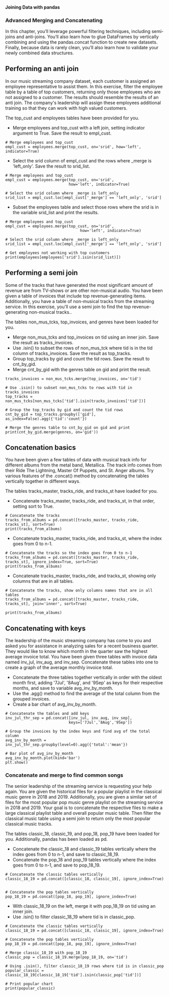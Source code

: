 #### Joining Data with pandas

### Advanced Merging and Concatenating

In this chapter, you’ll leverage powerful filtering techniques, including semi-joins and anti-joins. You’ll also learn how to glue DataFrames by vertically combining and using the pandas.concat function to create new datasets. Finally, because data is rarely clean, you’ll also learn how to validate your newly combined data structures.

## Performing an anti join

In our music streaming company dataset, each customer is assigned an employee representative to assist them. In this exercise, filter the employee table by a table of top customers, returning only those employees who are not assigned to a customer. The results should resemble the results of an anti join. The company's leadership will assign these employees additional training so that they can work with high valued customers.

The top_cust and employees tables have been provided for you.

- Merge employees and top_cust with a left join, setting indicator argument to True. Save the result to empl_cust.

```
# Merge employees and top_cust
empl_cust = employees.merge(top_cust, on='srid', how='left', indicator=True)
```

- Select the srid column of empl_cust and the rows where _merge is 'left_only'. Save the result to srid_list.

```
# Merge employees and top_cust
empl_cust = employees.merge(top_cust, on='srid', 
                            how='left', indicator=True)

# Select the srid column where _merge is left_only
srid_list = empl_cust.loc[empl_cust['_merge'] == 'left_only', 'srid']
```

- Subset the employees table and select those rows where the srid is in the variable srid_list and print the results.

```
# Merge employees and top_cust
empl_cust = employees.merge(top_cust, on='srid', 
                                 how='left', indicator=True)

# Select the srid column where _merge is left_only
srid_list = empl_cust.loc[empl_cust['_merge'] == 'left_only', 'srid']

# Get employees not working with top customers
print(employees[employees['srid'].isin(srid_list)])
```

## Performing a semi join

Some of the tracks that have generated the most significant amount of revenue are from TV-shows or are other non-musical audio. You have been given a table of invoices that include top revenue-generating items. Additionally, you have a table of non-musical tracks from the streaming service. In this exercise, you'll use a semi join to find the top revenue-generating non-musical tracks..

The tables non_mus_tcks, top_invoices, and genres have been loaded for you.

- Merge non_mus_tcks and top_invoices on tid using an inner join. Save the result as tracks_invoices.
- Use .isin() to subset the rows of non_mus_tck where tid is in the tid column of tracks_invoices. Save the result as top_tracks.
- Group top_tracks by gid and count the tid rows. Save the result to cnt_by_gid.
- Merge cnt_by_gid with the genres table on gid and print the result.

```# Merge the non_mus_tck and top_invoices tables on tid
tracks_invoices = non_mus_tcks.merge(top_invoices, on='tid')

# Use .isin() to subset non_mus_tcks to rows with tid in tracks_invoices
top_tracks = non_mus_tcks[non_mus_tcks['tid'].isin(tracks_invoices['tid'])]

# Group the top_tracks by gid and count the tid rows
cnt_by_gid = top_tracks.groupby(['gid'], as_index=False).agg({'tid':'count'})

# Merge the genres table to cnt_by_gid on gid and print
print(cnt_by_gid.merge(genres, on='gid'))
```

## Concatenation basics

You have been given a few tables of data with musical track info for different albums from the metal band, Metallica. The track info comes from their Ride The Lightning, Master Of Puppets, and St. Anger albums. Try various features of the .concat() method by concatenating the tables vertically together in different ways.

The tables tracks_master, tracks_ride, and tracks_st have loaded for you.

- Concatenate tracks_master, tracks_ride, and tracks_st, in that order, setting sort to True.

```
# Concatenate the tracks
tracks_from_albums = pd.concat([tracks_master, tracks_ride, tracks_st], sort=True)
print(tracks_from_albums)
```

- Concatenate tracks_master, tracks_ride, and tracks_st, where the index goes from 0 to n-1.

```
# Concatenate the tracks so the index goes from 0 to n-1
tracks_from_albums = pd.concat([tracks_master, tracks_ride, tracks_st], ignore_index=True, sort=True)
print(tracks_from_albums)
```

- Concatenate tracks_master, tracks_ride, and tracks_st, showing only columns that are in all tables.

```
# Concatenate the tracks, show only columns names that are in all tables
tracks_from_albums = pd.concat([tracks_master, tracks_ride, tracks_st], join='inner', sort=True)

print(tracks_from_albums)
```

## Concatenating with keys

The leadership of the music streaming company has come to you and asked you for assistance in analyzing sales for a recent business quarter. They would like to know which month in the quarter saw the highest average invoice total. You have been given three tables with invoice data named inv_jul, inv_aug, and inv_sep. Concatenate these tables into one to create a graph of the average monthly invoice total.

- Concatenate the three tables together vertically in order with the oldest month first, adding '7Jul', '8Aug', and '9Sep' as keys for their respective months, and save to variable avg_inv_by_month.
- Use the .agg() method to find the average of the total column from the grouped invoices.
- Create a bar chart of avg_inv_by_month.


```
# Concatenate the tables and add keys
inv_jul_thr_sep = pd.concat([inv_jul, inv_aug, inv_sep], 
                            keys=['7Jul','8Aug','9Sep'])

# Group the invoices by the index keys and find avg of the total column
avg_inv_by_month = inv_jul_thr_sep.groupby(level=0).agg({'total':'mean'})

# Bar plot of avg_inv_by_month
avg_inv_by_month.plot(kind='bar')
plt.show()
```

### Concatenate and merge to find common songs

The senior leadership of the streaming service is requesting your help again. You are given the historical files for a popular playlist in the classical music genre in 2018 and 2019. Additionally, you are given a similar set of files for the most popular pop music genre playlist on the streaming service in 2018 and 2019. Your goal is to concatenate the respective files to make a large classical playlist table and overall popular music table. Then filter the classical music table using a semi join to return only the most popular classical music tracks.

The tables classic_18, classic_19, and pop_18, pop_19 have been loaded for you. Additionally, pandas has been loaded as pd.

- Concatenate the classic_18 and classic_19 tables vertically where the index goes from 0 to n-1, and save to classic_18_19.
- Concatenate the pop_18 and pop_19 tables vertically where the index goes from 0 to n-1, and save to pop_18_19.

```
# Concatenate the classic tables vertically
classic_18_19 = pd.concat([classic_18, classic_19], ignore_index=True)


# Concatenate the pop tables vertically
pop_18_19 = pd.concat([pop_18, pop_19], ignore_index=True)

```

- With classic_18_19 on the left, merge it with pop_18_19 on tid using an inner join.
- Use .isin() to filter classic_18_19 where tid is in classic_pop.

```
# Concatenate the classic tables vertically
classic_18_19 = pd.concat([classic_18, classic_19], ignore_index=True)

# Concatenate the pop tables vertically
pop_18_19 = pd.concat([pop_18, pop_19], ignore_index=True)

# Merge classic_18_19 with pop_18_19
classic_pop = classic_18_19.merge(pop_18_19, on='tid')

# Using .isin(), filter classic_18_19 rows where tid is in classic_pop
popular_classic = classic_18_19[classic_18_19['tid'].isin(classic_pop['tid'])]

# Print popular chart
print(popular_classic)
```